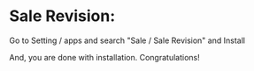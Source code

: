 Sale Revision:
=========================================================

Go to Setting / apps and search "Sale / Sale Revision" and Install

And, you are done with installation. Congratulations!
